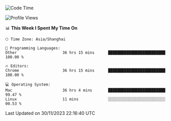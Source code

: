 <!--START_SECTION:waka-->
![Code Time](http://img.shields.io/badge/Code%20Time-1%2C624%20hrs%2022%20mins-blue)

![Profile Views](http://img.shields.io/badge/Profile%20Views-0-blue)

📊 **This Week I Spent My Time On** 

```text
🕑︎ Time Zone: Asia/Shanghai

💬 Programming Languages: 
Other                    36 hrs 15 mins      █████████████████████████   100.00 % 

🔥 Editors: 
Chrome                   36 hrs 15 mins      █████████████████████████   100.00 % 

💻 Operating System: 
Mac                      36 hrs 4 mins       █████████████████████████   99.47 % 
Linux                    11 mins             ░░░░░░░░░░░░░░░░░░░░░░░░░   00.53 % 
```


 Last Updated on 30/11/2023 22:16:40 UTC
<!--END_SECTION:waka-->